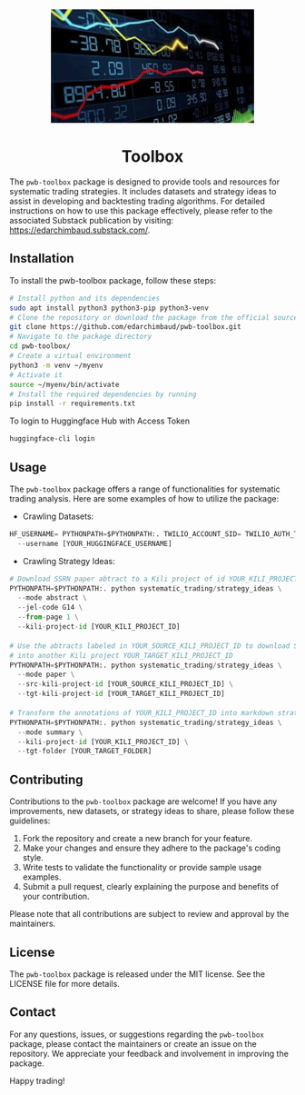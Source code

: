 <div align="center">
  <img src="static/images/pwb-toolbox.jpeg" height=200 alt=""/>
  <h1>Toolbox</h1>
</div>

The `pwb-toolbox` package is designed to provide tools and resources for systematic trading strategies. It includes datasets and strategy ideas to assist in developing and backtesting trading algorithms. For detailed instructions on how to use this package effectively, please refer to the associated Substack publication by visiting: https://edarchimbaud.substack.com/.


## Installation

To install the pwb-toolbox package, follow these steps:

```bash
# Install python and its dependencies
sudo apt install python3 python3-pip python3-venv
# Clone the repository or download the package from the official source
git clone https://github.com/edarchimbaud/pwb-toolbox.git
# Navigate to the package directory
cd pwb-toolbox/
# Create a virtual environment
python3 -m venv ~/myenv
# Activate it
source ~/myenv/bin/activate
# Install the required dependencies by running
pip install -r requirements.txt
```

To login to Huggingface Hub with Access Token

```bash
huggingface-cli login
```

## Usage

The `pwb-toolbox` package offers a range of functionalities for systematic trading analysis. Here are some examples of how to utilize the package:

- Crawling Datasets:

```python
HF_USERNAME= PYTHONPATH=$PYTHONPATH:. TWILIO_ACCOUNT_SID= TWILIO_AUTH_TOKEN= TWILIO_FROM= TWILIO_TO= python systematic_trading/datasets \
  --username [YOUR_HUGGINGFACE_USERNAME]
```

- Crawling Strategy Ideas:

```python
# Download SSRN paper abtract to a Kili project of id YOUR_KILI_PROJECT_ID
PYTHONPATH=$PYTHONPATH:. python systematic_trading/strategy_ideas \
  --mode abstract \
  --jel-code G14 \
  --from-page 1 \
  --kili-project-id [YOUR_KILI_PROJECT_ID]

# Use the abtracts labeled in YOUR_SOURCE_KILI_PROJECT_ID to download SSRN paper PDF
# into another Kili project YOUR_TARGET_KILI_PROJECT_ID
PYTHONPATH=$PYTHONPATH:. python systematic_trading/strategy_ideas \
  --mode paper \
  --src-kili-project-id [YOUR_SOURCE_KILI_PROJECT_ID] \
  --tgt-kili-project-id [YOUR_TARGET_KILI_PROJECT_ID]

# Transform the annotations of YOUR_KILI_PROJECT_ID into markdown strategy ID cards
PYTHONPATH=$PYTHONPATH:. python systematic_trading/strategy_ideas \
  --mode summary \
  --kili-project-id [YOUR_KILI_PROJECT_ID] \
  --tgt-folder [YOUR_TARGET_FOLDER]
```

## Contributing

Contributions to the `pwb-toolbox` package are welcome! If you have any improvements, new datasets, or strategy ideas to share, please follow these guidelines:

1. Fork the repository and create a new branch for your feature.
2. Make your changes and ensure they adhere to the package's coding style.
3. Write tests to validate the functionality or provide sample usage examples.
4. Submit a pull request, clearly explaining the purpose and benefits of your contribution.

Please note that all contributions are subject to review and approval by the maintainers.

## License

The `pwb-toolbox` package is released under the MIT license. See the LICENSE file for more details.

## Contact

For any questions, issues, or suggestions regarding the `pwb-toolbox` package, please contact the maintainers or create an issue on the repository. We appreciate your feedback and involvement in improving the package.

Happy trading!
